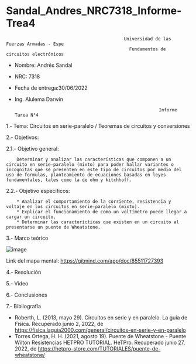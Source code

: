 # Sandal_Andres_NRC7318_Informe-Trea4
                                                 Universidad de las Fuerzas Armadas - Espe
                                                   Fundamentos de circuitos electrónicos 
- Nombre: Andrés Sandal
- NRC: 7318
- Fecha de entrega:30/06/2022
- Ing. Alulema Darwin

                                                             Informe Tarea N°4
1.- Tema: Circuitos en serie-paralelo / Teoremas de circuitos y conversiones

2.- Objetivos:

  2.1.- Objetivo general:
  
        Determinar y analizar las características que componen a un circuito en serie-paralelo (mixto) para poder hallar variantes o incognitas que se presenten en este tipo de circuitos por medio del uso de formulas, planteamiento de ecuaciones basadas en leyes fundamentales, tales como la de ohm y kitchhoff.    
        
  2.2.- Objetivo específicos:
  
        * Analizar el comportamiento de la corriente, resistencia y voltaje en los circuitos en serie-paralelo (mixto).
        * Explicar el funcionamiento de como un voltímetro puede llegar a cargar un circuito.
        * Determinar las caracterícticas que existen en un circuito al presentarse un puente de Wheatstone.
        
3.- Marco teórico

![image](https://user-images.githubusercontent.com/105684550/176059501-9105324f-1342-45eb-bc76-bfea2d08cc14.png)

Link del mapa mental: https://gitmind.com/app/doc/85511727393 

4.- Resolución

5.- Video

6.- Conclusiones

7.- Bibliografía

* Roberth, L. (2013, mayo 29). Circuitos en serie y en paralelo. La guía de Física. Recuperado junio 2, 2022, de https://fisica.laguia2000.com/general/circuitos-en-serie-y-en-paralelo
* Torres Ortega, H. H. (2021, agosto 19). Puente de Wheatstone - Puente Wilton Resistencias HETPRO TUTORIAL. HeTPro. Recuperado junio 27, 2022, de https://hetpro-store.com/TUTORIALES/puente-de-wheatstone/ 
